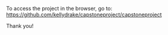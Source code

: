 To access the project in the browser, go to:  https://github.com/kellydrake/capstoneproject/capstoneproject

Thank you!
